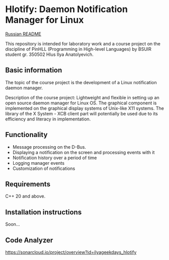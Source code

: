 # Hlotify: Daemon Notification Manager for Linux

[Russian README](https://github.com/ilyageekdays/hlotify/blob/main/README-ru.md)

This repository is intended for laboratory work and a course project on the discipline of PinHLL (Programming in High-level Languages) by BSUIR student gr. 350502 Hlus Ilya Anatolyevich.

## Basic information

The topic of the course project is the development of a Linux notification daemon manager.

Description of the course project: Lightweight and flexible in setting up an open source daemon manager for Linux OS. The graphical component is implemented on the graphical display systems of Unix-like X11 systems. The library of the X System - XCB client part will potentially be used due to its efficiency and literacy in implementation.

## Functionality

* Message processing on the D-Bus.
* Displaying a notification on the screen and processing events with it
* Notification history over a period of time
* Logging manager events
* Customization of notifications

## Requirements

C++ 20 and above.

## Installation instructions

Soon...

## Code Analyzer

https://sonarcloud.io/project/overview?id=ilyageekdays_hlotify